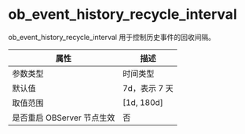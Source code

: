 # ob_event_history_recycle_interval 


ob_event_history_recycle_interval 用于控制历史事件的回收间隔。


|        属性        |      描述      |
|------------------|--------------|
| 参数类型             | 时间类型         |
| 默认值              | 7d，表示 7 天    |
| 取值范围             | \[1d, 180d\] |
| 是否重启 OBServer 节点生效 | 否            |



